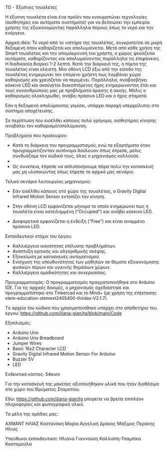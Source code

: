 TG - Έξυπνες τουαλέτες

Η έξυπνη τουαλέτα είναι ένα προϊόν που ενσωματώνει τεχνολογίες (αισθητήρες και αυτόματα συστήματα) για να βελτιώσει την εμπειρία χρήσης της εξοικονομώντας παράλληλα πόρους όπως το νερό και την ενέργεια.

Αρχική ιδέα:
Το νερό από το νιπτήρα της τουαλέτας, συγκρατείται σε μικρή δεξαμενή όπου καθαρίζεται και απολυμαίνεται. Μετά από κάθε χρήση της Smart τουαλέτας και την απομάκρυνση του χρήστη, ο χώρος ψεκάζεται αυτόματα, καθαρίζοντας και απολυμαίνοντας παράλληλα τις επιφάνειες. Η διαδικασία διαρκεί 1-2 λεπτά. Κατά την διάρκειά της, η πόρτα της τουαλέτας είναι κλειστή. Μια οθόνη LCD έξω από την είσοδο της τουαλέτας ενημερώνει τον επόμενο χρήστη πως λαμβάνει χώρα καθαρισμός και χρειάζεται να περιμένει. Παράλληλα, αναβοσβήνει κόκκινο LED και ακούγεται διακοπτόμενος ήχος ενημερώνοντας έτσι και τους συνανθρώπους μας με προβλήματα όρασης ή ακοής. Μόλις ο καθαρισμός ολοκληρωθεί, ανάβει πράσινο LED και ο ήχος σταματά. 

Εάν η δεξαμενή απολύμανσης γεμίσει, υπάρχει παροχή υπερχείλισης στο σύστημα αποχέτευσης.

Σε περίπτωση που εισέλθει κάποιος πολύ γρήγορα, αισθητήρας κίνησης αναβάλει τον καθαρισμό/απολύμανση.

Προβλήματα που προέκυψαν:

-	Κατά τη διάρκεια του προγραμματισμού, ενώ τα εξαρτήματα όταν  προγραμματίζονταν αυτόνομα δούλευαν όπως έπρεπε, μόλις συνδυάζαμε τον κώδικά τους, όλος ο μηχανισμός κολλούσε.
-	
-	Ως συνέπεια, έπρεπε να απλοποιήσουμε πάρα πολύ την κατασκευή μας μη υλοποιώντας όπως έπρεπε το αρχικό μας σενάριο.

Τελικό σενάριο λειτουργίας μηχανισμού:

-	Εάν εισέλθει κάποιος στο χώρο της τουαλέτας, ο Gravity Digital Infrared Motion Sensor εντοπίζει την κίνηση.

-	Στην οθόνη LCD εμφανίζεται μήνυμα το οποίο ενημερώνει πως η τουαλέτα είναι κατειλημμένη (“Occupied”) και ανάβει  κόκκινο LED.


-	Διαφορετικά εμφανίζεται η ένδειξη (“Free”) και είναι αναμμένο πράσινο LED.

Εκπαιδευτικοί στόχοι του έργου:
-	Καλλιέργεια ικανότητας επίλυσης προβλημάτων.
-	Ανάπτυξη κριτικής και αλγοριθμικής σκέψης.
-	Εξοικείωση με κατασκευές αυτοματισμού.
-	Ενίσχυση της υπευθυνότητας των μαθητών σε θέματα εξοικονόμησης φυσικών πόρων και υγιεινής δημόσιων χώρων.
-	Καλλιέργεια ομαδικότητας και συνεργασίας.

Προγραμματισμός:
Ο προγραμματισμός πραγματοποιήθηκε στο Arduino ΙDE. Για τις αρχικές δοκιμές, ο μηχανισμός σχεδιάστηκε και προγραμματίστηκε στο Tinkercad και το Mind+ (με χρήση της επέκτασης stem-education-stemext2405400-thirdex-V2.1.7). 

Τo αρχείο του κώδικα που χρησιμοποιήθηκε υπάρχει στο αποθετήριο του έργου: 
https://github.com/iliana-gian/tg/blob/main/Code 


Εξοπλισμός: 
-	Arduino Uno
-	Arduino Uno Breadboard 
-	Jumper Wires 
-	Basic 16x2 Character LCD 
-	Gravity Digital Infrared Motion Sensor For Arduino
-	Buzzer 5V
-	LED

Ενδεικτικό κόστος: 54euro

Για την κατασκευή της μακέτας αξιοποιήθηκαν υλικά που ήταν διαθέσιμα στο χώρο του Ιδρύματος Σταματίου.

Εδώ: https://github.com/iliana-gian/tg  μπορείτε να βρείτε επιπλέον πληροφορίες και φωτογραφικό υλικό.

Τα μέλη της ομάδας μας:

ΑΧΜΑΝΤ ΗΛΙΑΣ
Καστανάκη Μαρία Αγγελική 
Δράκος Μάξιμος 
Περάκης Ηλιας 

Υπεύθυνοι εκπαιδευτικοί:
Ηλιάνα Γιαννούση
Καλλιόπη-Τσαμπίκα Κασταμούλα
